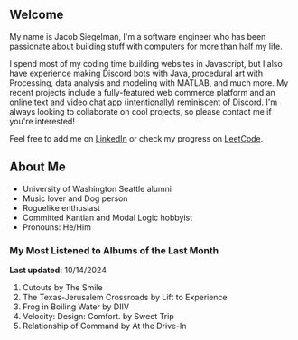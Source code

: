 
## Welcome
My name is Jacob Siegelman, I'm a software engineer who has been passionate about building stuff with computers for more than half my life.

I spend most of my coding time building websites in Javascript, but I also have experience making Discord bots with Java, procedural art with Processing, data analysis and modeling with MATLAB, and much more. My recent projects include a fully-featured web commerce platform and an online text and video chat app (intentionally) reminiscent of Discord. I'm always looking to collaborate on cool projects, so please contact me if you're interested!

Feel free to add me on [LinkedIn](https://www.linkedin.com/in/jacob-siegelman/) or check my progress on [LeetCode](https://leetcode.com/jsiegelman/).

## About Me
- University of Washington Seattle alumni
- Music lover and Dog person
- Roguelike enthusiast
- Committed Kantian and Modal Logic hobbyist
- Pronouns: He/Him

### My Most Listened to Albums of the Last Month
**Last updated:** 10/14/2024 <!-- lfm -->   
1. <!-- lfm -->Cutouts by The Smile  
2. <!-- lfm -->The Texas-Jerusalem Crossroads by Lift to Experience  
3. <!-- lfm -->Frog in Boiling Water by DIIV  
4. <!-- lfm -->Velocity: Design: Comfort. by Sweet Trip  
5. <!-- lfm -->Relationship of Command by At the Drive-In  
